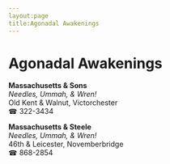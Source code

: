 ```yaml
---
layout:page
title:Agonadal Awakenings
---
```

# Agonadal Awakenings

**Massachusetts & Sons**  
_Needles, Ummah, & Wren!_  
Old Kent & Walnut, Victorchester  
☎ 322-3434



**Massachusetts & Steele**  
_Needles, Ummah, & Wren!_  
46th & Leicester, Novemberbridge  
☎ 868-2854




